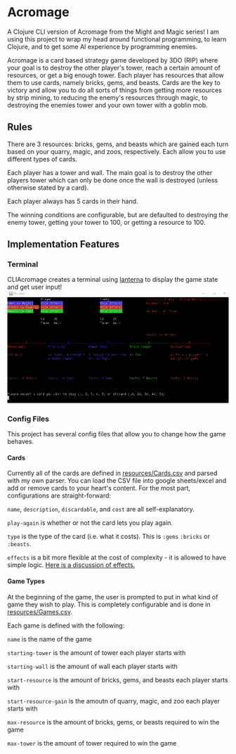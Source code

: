 # Acromage

A Clojure CLI version of Acromage from the Might and Magic series! I am using this project to wrap my head around functional programming, to learn Clojure, and to get some AI experience by programming enemies.

Acromage is a card based strategy game developed by 3DO (RIP) where your goal is to destroy the other player's tower, reach a certain amount of resources, or get a big enough tower. Each player has resources that allow them to use cards, namely bricks, gems, and beasts. Cards are the key to victory and allow you to do all sorts of things from getting more resources by strip mining, to reducing the enemy's resources through magic, to destroying the enemies tower and your own tower with a goblin mob.

## Rules
There are 3 resources: bricks, gems, and beasts which are gained each turn based on your quarry, magic, and zoos, respectively. Each allow you to use different types of cards.

Each player has a tower and wall. The main goal is to destroy the other players tower which can only be done once the wall is destroyed (unless otherwise stated by a card). 

Each player always has 5 cards in their hand.

The winning conditions are configurable, but are defaulted to destroying the enemy tower, getting your tower to 100, or getting a resource to 100.

## Implementation Features
### Terminal
CLIAcromage creates a terminal using [lanterna](https://github.com/MultiMUD/clojure-lanterna) to display the game state and get user input!
![Photo of terminal](https://github.com/MichaelDemone/CLIAcromage/blob/master/doc/Terminal.png)

### Config Files
This project has several config files that allow you to change how the game behaves.

#### Cards
Currently all of the cards are defined in [resources/Cards.csv](https://github.com/MichaelDemone/CLIAcromage/blob/master/resources/Cards.csv) and parsed with my own parser. You can load the CSV file into google sheets/excel and add or remove cards to your heart's content. For the most part, configurations are straight-forward:

`name`, `description`, `discardable`, and `cost` are all self-explanatory. 

`play-again` is whether or not the card lets you play again. 

`type` is the type of the card (i.e. what it costs). This is `:gems` `:bricks` or `:beasts`. 

`effects` is a bit more flexible at the cost of complexity - it is allowed to have simple logic. [Here is a discussion of effects.](https://github.com/MichaelDemone/CLIAcromage/blob/master/doc/effects.md)

#### Game Types
At the beginning of the game, the user is prompted to put in what kind of game they wish to play. This is completely configurable and is done in [resources/Games.csv](https://github.com/MichaelDemone/CLIAcromage/blob/master/resources/Games.csv).

Each game is defined with the following:

`name` is the name of the game

`starting-tower` is the amount of tower each player starts with

`starting-wall` is the amount of wall each player starts with

`start-resource` is the amount of bricks, gems, and beasts each player starts with

`start-resource-gain` is the amoutn of quarry, magic, and zoo each player starts with

`max-resource` is the amount of bricks, gems, or beasts required to win the game

`max-tower` is the amount of tower required to win the game
